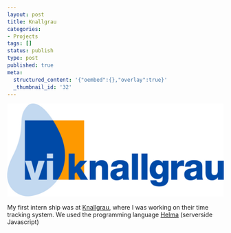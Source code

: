 ```yaml
---
layout: post
title: Knallgrau
categories:
- Projects
tags: []
status: publish
type: post
published: true
meta:
  structured_content: '{"oembed":{},"overlay":true}'
  _thumbnail_id: '32'
---
```


![knallgraulogo](/squarespace_images/static_545299aae4b0e9514fe30c95_54529a29e4b025a90f45cc50_54529a29e4b025a90f45cc9f_1414699595284_knallgraulogo.jpg_)

My first intern ship was at 
[Knallgrau](http://knallgrau.at/), where I was working on their time tracking system. We used the programming language 
[Helma](http://helma.org/) (serverside Javascript)
